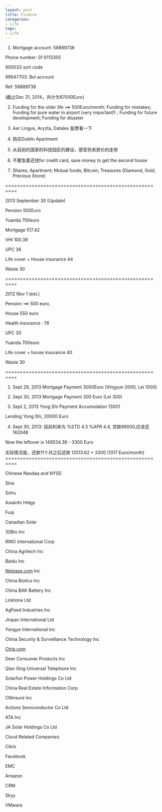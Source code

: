 ```yaml
---
layout: post
title: Finance
categories:
- Life
tags:
- Life
---
```


1. Mortgage account: 58889738 

Phone number: 01 6113305

900033 sort code 

99947703: BoI account

Ref: 58889738 

(截止Dec 31, 2014，共计欠87000Euro)

2. Funding for the older life ==&gt; 500Euro/month; Funding for mistakes; Funding for pure water in airport (very important!) ; Funding for future development; Funding for disaster

3. Aer Lingus, Aryzta, Datalex 股票看一下

4. 购买Dublin Apartment

5. 从目前的国家的科技园区的建设，感受将来房价的走势

6. 不要急着还钱for credit card, save money to get the second house

7. Shares; Apartment; Mutual funds; Bitcoin; Treasures (Diamond, Gold, Precious Stone)

=================================================== ====

2013 September 30 (Update)

Pension 500Euro

Yuanda 700euro

Mortgage 517.42 

VHI 100.39

UPC 36

Life cover + House insurance 44

Waste 30

=================================================== ====

2012 Nov 1 (est.)

Pension ==&gt; 500 euro,

House 550 euro

Health insurance : 76

UPC 30

Yuanda 700euro

Life cover + house insurance 40

Waste 30

=================================================== ====

1. Sept 29, 2013 Mortgage Payment 3000Euro (Xingyun 2000, Lei 1000)

2. Sept 30, 2013 Mortgage Payment 300 Euro (Lei 300)

3. Sept 2, 2013 Yong Shi Payment Accumulation 13001

Lending Yong Shi, 20000 Euro

4. Sept 30, 2013: 目前利率为 %STD 4.3 %APR 4.4, 贷款99000,应该还162048

Now the leftover is 149534.38 - 3300 Euro 

实际情况是，还款11个月之后还款 12513.62 + 3300 (1317 Euro/month) =================================================== ====

Chinese Nasdaq and NYSE:

Sina

Sohu

Asiainfo Hldgs

Fuqi

Canadian Solar

3SBio Inc

RINO International Corp

China Agritech Inc

Baidu Inc

[Netease.com][0] Inc

China Biotics Inc

China BAK Battery Inc

Linktone Ltd

AgFeed Industries Inc

Jinpan International Ltd

Yongye International Inc

China Security &amp; Surveillance Technology Inc

[Ctrip.com][1]

Deer Consumer Products Inc

Qiao Xing Universal Telephone Inc

Solarfun Power Holdings Co Ltd

China Real Estate Information Corp

CNinsure Inc

Actions Semiconductor Co Ltd

ATA Inc

JA Solar Holdings Co Ltd

Cloud Related Companies:

Citrix

Facebook

EMC

Amazon

CRM

Skyy

VMware



[0]: http://Netease.com
[1]: http://Ctrip.com
